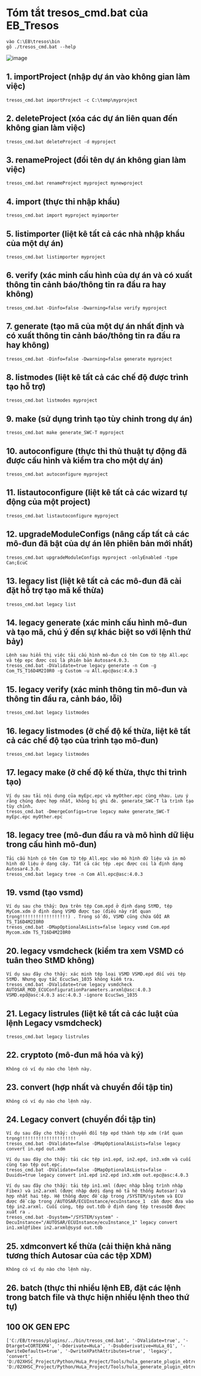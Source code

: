 # Tóm tắt tresos_cmd.bat của EB_Tresos
    vào C:\EB\tresos\bin
    gõ ./tresos_cmd.bat --help
![image](https://github.com/VANTHO15/eb_tresos/assets/56969447/b3d37db7-928a-4371-8ce6-feaaa95b4d51)


## 1. importProject (nhập dự án vào không gian làm việc)
    tresos_cmd.bat importProject -c C:\temp\myproject
    
## 2. deleteProject (xóa các dự án liên quan đến không gian làm việc)
    tresos_cmd.bat deleteProject -d myproject
    
## 3. renameProject (đổi tên dự án không gian làm việc)
    tresos_cmd.bat renameProject myproject mynewproject
    
## 4. import  (thực thi nhập khẩu)
    tresos_cmd.bat import myproject myimporter
    
## 5. listimporter (liệt kê tất cả các nhà nhập khẩu của một dự án)
    tresos_cmd.bat listimporter myproject
    
## 6. verify (xác minh cấu hình của dự án và có xuất thông tin cảnh báo/thông tin ra đầu ra hay không)
    tresos_cmd.bat -Dinfo=false -Dwarning=false verify myproject
    
## 7. generate (tạo mã của một dự án nhất định và có xuất thông tin cảnh báo/thông tin ra đầu ra hay không)
    tresos_cmd.bat -Dinfo=false -Dwarning=false generate myproject
    
## 8. listmodes (liệt kê tất cả các chế độ được trình tạo hỗ trợ)
    tresos_cmd.bat listmodes myproject
    
## 9. make  (sử dụng trình tạo tùy chỉnh trong dự án)
    tresos_cmd.bat make generate_SWC-T myproject
    
## 10. autoconfigure (thực thi thủ thuật tự động đã được cấu hình và kiểm tra cho một dự án)
    tresos_cmd.bat autoconfigure myproject
    
## 11. listautoconfigure (liệt kê tất cả các wizard tự động của một project)
    tresos_cmd.bat listautoconfigure myproject
    
## 12. upgradeModuleConfigs (nâng cấp tất cả các mô-đun đã bật của dự án lên phiên bản mới nhất)
    tresos_cmd.bat upgradeModuleConfigs myproject -onlyEnabled -type Can;EcuC
    
## 13. legacy list (liệt kê tất cả các mô-đun đã cài đặt hỗ trợ tạo mã kế thừa)
    tresos_cmd.bat legacy list
    
## 14. legacy generate (xác minh cấu hình mô-đun và tạo mã, chú ý đến sự khác biệt so với lệnh thứ bảy)
    Lệnh sau hiển thị việc tải cấu hình mô-đun có tên Com từ tệp All.epc và tệp epc được coi là phiên bản Autosar4.0.3.
    tresos_cmd.bat -DValidate=true legacy generate -n Com -g Com_TS_T16D4M2I0R0 -g Custom -u All.epc@asc:4.0.3
    
## 15. legacy verify (xác minh thông tin mô-đun và thông tin đầu ra, cảnh báo, lỗi)
    tresos_cmd.bat legacy listmodes
    
## 16. legacy listmodes (ở chế độ kế thừa, liệt kê tất cả các chế độ tạo của trình tạo mô-đun)
    tresos_cmd.bat legacy listmodes
    
## 17. legacy make (ở chế độ kế thừa, thực thi trình tạo)
    Ví dụ sau tải nội dung của myEpc.epc và myOther.epc cùng nhau. Lưu ý rằng chúng được hợp nhất, không bị ghi đè. generate_SWC-T là trình tạo tùy chỉnh.
    tresos_cmd.bat -DmergeConfigs=true legacy make generate_SWC-T myEpc.epc myOther.epc
    
## 18. legacy tree (mô-đun đầu ra và mô hình dữ liệu trong cấu hình mô-đun)
    Tải cấu hình có tên Com từ tệp All.epc vào mô hình dữ liệu và in mô hình dữ liệu ở dạng cây. Tất cả các tệp .epc được coi là định dạng Autosar4.3.0.
    tresos_cmd.bat legacy tree -n Com All.epc@asc:4.0.3
    
## 19. vsmd (tạo vsmd)
    Ví dụ sau cho thấy: Dựa trên tệp Com.epd ở định dạng StMD, tệp MyCom.xdm ở định dạng VSMD được tạo (điều này rất quan trọng!!!!!!!!!!!!!!!!!!) . Trong số đó, VSMD cũng chứa GÓI AR TS_T16D4M2I0R0
    tresos_cmd.bat -DMapOptionalAsLists=false legacy vsmd Com.epd Mycom.xdm TS_T16D4M2I0R0
    
## 20. legacy vsmdcheck (kiểm tra xem VSMD có tuân theo StMD không)
    Ví dụ sau đây cho thấy: xác minh tệp loại VSMD VSMD.epd đối với tệp StMD. Nhưng quy tắc EcucSws_1035 không kiểm tra.
    tresos_cmd.bat -DValidate=true legacy vsmdcheck AUTOSAR_MOD_ECUConfigurationParameters.arxml@asc:4.0.3 VSMD.epd@asc:4.0.3 asc:4.0.3 -ignore EcucSws_1035
    
## 21. Legacy listrules (liệt kê tất cả các luật của lệnh Legacy vsmdcheck)
    tresos_cmd.bat legacy listrules
    
## 22. cryptoto (mô-đun mã hóa và ký)
    Không có ví dụ nào cho lệnh này.

## 23. convert (hợp nhất và chuyển đổi tập tin)
    Không có ví dụ nào cho lệnh này.

## 24. Legacy convert (chuyển đổi tập tin)
    Ví dụ sau đây cho thấy: chuyển đổi tệp epd thành tệp xdm (rất quan trọng!!!!!!!!!!!!!!!!!!!!!
    tresos_cmd.bat -DValidate=false -DMapOptionalAsLists=false legacy convert in.epd out.xdm
    
    Ví dụ sau đây cho thấy: tải các tệp in1.epd, in2.epd, in3.xdm và cuối cùng tạo tệp out.epc.
    tresos_cmd.bat -DValidate=false -DMapOptionalAsLists=false -Duuids=true legacy convert in1.epd in2.epd in3.xdm out.epc@asc:4.0.3
    
    Ví dụ sau đây cho thấy: tải tệp in1.xml (được nhập bằng trình nhập Fibex) và in2.arxml (được nhập dưới dạng mô tả hệ thống Autosar) và hợp nhất hai tệp. Hệ thống được đề cập trong /SYSTEM/system và ECU được đề cập trong /AUTOSAR/ECUInstance/ecuInstance_1  cần được đưa vào tệp in2.arxml. Cuối cùng, tệp out.tdb ở định dạng tệp tresosDB được xuất ra .
    tresos_cmd.bat -Dsystem="/SYSTEM/system" -DecuInstance="/AUTOSAR/ECUInstance/ecuInstance_1" legacy convert in1.xml@fibex in2.arxml@sysd out.tdb
    
## 25. xdmconvert kế thừa (cải thiện khả năng tương thích Autosar của các tệp XDM)
    Không có ví dụ nào cho lệnh này.

## 26. batch  (thực thi nhiều lệnh EB, đặt các lệnh trong batch file và thực hiện nhiều lệnh theo thứ tự)

## 100 OK GEN EPC
    ['C:/EB/tresos/plugins/../bin/tresos_cmd.bat', '-DValidate=true', '-Dtarget=CORTEXM4', '-Dderivate=HuLa', '-Dsubderivative=HuLa_01', '-DwriteDefaults=true', '-DwriteXPathAttributes=true', 'legacy', 'convert', 'D:/02XHSC_Project/Python/HuLa_Project/Tools/hula_generate_plugin_ebtresos/Output/Gpio_HuLa/autosar/HuLa_01.xdm', 'D:/02XHSC_Project/Python/HuLa_Project/Tools/hula_generate_plugin_ebtresos/Output/Gpio_HuLa/autosar\\Gpio_HuLa_01.epd@asc:4.4.0']
